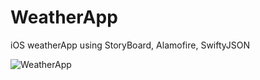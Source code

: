 # WeatherApp
iOS weatherApp using StoryBoard, Alamofire, SwiftyJSON

![WeatherApp](https://user-images.githubusercontent.com/40717002/115979953-f4d90080-a5c3-11eb-9af1-a0a856028c26.gif)
